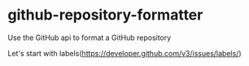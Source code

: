 # github-repository-formatter
Use the GitHub api to format a GitHub repository

Let's start with labels(https://developer.github.com/v3/issues/labels/)
